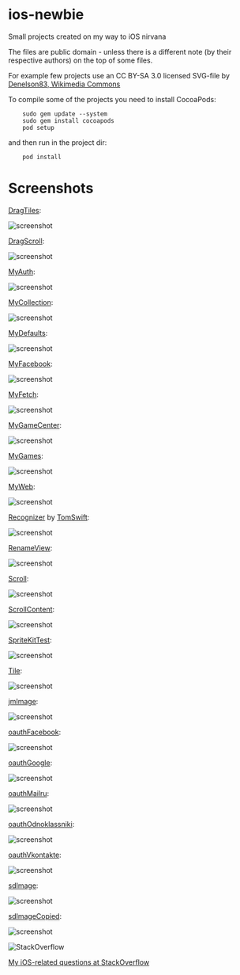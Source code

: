 ios-newbie
==========

Small projects created on my way to iOS nirvana

The files are public domain - unless there is a different note (by their respective authors) on the top of some files.

For example few projects use an CC BY-SA 3.0 licensed SVG-file by 
[Denelson83, Wikimedia Commons](http://en.wikipedia.org/wiki/File:Blank_Scrabble_board_with_coordinates.svg)

To compile some of the projects you need to install CocoaPods:

        sudo gem update --system
        sudo gem install cocoapods
        pod setup

and then run in the project dir:

        pod install

Screenshots
==========

[DragTiles](https://github.com/afarber/ios-newbie/tree/master/DragTiles):

![screenshot](https://raw.github.com/afarber/ios-newbie/master/DragTiles/screenshot.png)

[DragScroll](https://github.com/afarber/ios-newbie/tree/master/DragScroll):

![screenshot](https://raw.github.com/afarber/ios-newbie/master/DragScroll/screenshot.png)

[MyAuth](https://github.com/afarber/ios-newbie/tree/master/MyAuth):

![screenshot](https://raw.github.com/afarber/ios-newbie/master/MyAuth/screenshot.png)

[MyCollection](https://github.com/afarber/ios-newbie/tree/master/MyCollection):

![screenshot](https://raw.github.com/afarber/ios-newbie/master/MyCollection/screenshot.png)

[MyDefaults](https://github.com/afarber/ios-newbie/tree/master/MyDefaults):

![screenshot](https://raw.github.com/afarber/ios-newbie/master/MyDefaults/screenshot.png)

[MyFacebook](https://github.com/afarber/ios-newbie/tree/master/MyFacebook):

![screenshot](https://raw.github.com/afarber/ios-newbie/master/MyFacebook/screenshot.png)

[MyFetch](https://github.com/afarber/ios-newbie/tree/master/MyFetch):

![screenshot](https://raw.github.com/afarber/ios-newbie/master/MyFetch/screenshot.png)

[MyGameCenter](https://github.com/afarber/ios-newbie/tree/master/MyGameCenter):

![screenshot](https://raw.github.com/afarber/ios-newbie/master/MyGameCenter/screenshot.png)

[MyGames](https://github.com/afarber/ios-newbie/tree/master/MyGames):

![screenshot](https://raw.github.com/afarber/ios-newbie/master/MyGames/screenshot.png)

[MyWeb](https://github.com/afarber/ios-newbie/tree/master/MyWeb):

![screenshot](https://raw.github.com/afarber/ios-newbie/master/MyWeb/screenshot.png)

[Recognizer](https://github.com/afarber/ios-newbie/tree/master/Recognizer)
by [TomSwift](http://stackoverflow.com/users/291788/tomswift):

![screenshot](https://raw.github.com/afarber/ios-newbie/master/Recognizer/screenshot.png)

[RenameView](https://github.com/afarber/ios-newbie/tree/master/RenameView):

![screenshot](https://raw.github.com/afarber/ios-newbie/master/RenameView/screenshot.png)

[Scroll](https://github.com/afarber/ios-newbie/tree/master/Scroll):

![screenshot](https://raw.github.com/afarber/ios-newbie/master/Scroll/screenshot.png)

[ScrollContent](https://github.com/afarber/ios-newbie/tree/master/ScrollContent):

![screenshot](https://raw.github.com/afarber/ios-newbie/master/ScrollContent/screenshot.png)

[SpriteKitTest](https://github.com/afarber/ios-newbie/tree/master/SpriteKitTest):

![screenshot](https://raw.github.com/afarber/ios-newbie/master/SpriteKitTest/screenshot.png)

[Tile](https://github.com/afarber/ios-newbie/tree/master/Tile):

![screenshot](https://raw.github.com/afarber/ios-newbie/master/Tile/screenshot.png)

[jmImage](https://github.com/afarber/ios-newbie/tree/master/jmImage):

![screenshot](https://raw.github.com/afarber/ios-newbie/master/jmImage/screenshot.png)

[oauthFacebook](https://github.com/afarber/ios-newbie/tree/master/oauthFacebook):

![screenshot](https://raw.github.com/afarber/ios-newbie/master/oauthFacebook/screenshot.png)

[oauthGoogle](https://github.com/afarber/ios-newbie/tree/master/oauthGoogle):

![screenshot](https://raw.github.com/afarber/ios-newbie/master/oauthGoogle/screenshot.png)

[oauthMailru](https://github.com/afarber/ios-newbie/tree/master/oauthMailru):

![screenshot](https://raw.github.com/afarber/ios-newbie/master/oauthMailru/screenshot.png)

[oauthOdnoklassniki](https://github.com/afarber/ios-newbie/tree/master/oauthOdnoklassniki):

![screenshot](https://raw.github.com/afarber/ios-newbie/master/oauthOdnoklassniki/screenshot.png)

[oauthVkontakte](https://github.com/afarber/ios-newbie/tree/master/oauthVkontakte):

![screenshot](https://raw.github.com/afarber/ios-newbie/master/oauthVkontakte/screenshot.png)

[sdImage](https://github.com/afarber/ios-newbie/tree/master/sdImage):

![screenshot](https://raw.github.com/afarber/ios-newbie/master/sdImage/screenshot.png)

[sdImageCopied](https://github.com/afarber/ios-newbie/tree/master/sdImageCopied):

![screenshot](https://raw.github.com/afarber/ios-newbie/master/sdImageCopied/screenshot.png)

![StackOverflow](http://stackoverflow.com/users/flair/165071.png)

[My iOS-related questions at StackOverflow](http://stackoverflow.com/search?q=user:165071+[ios])


